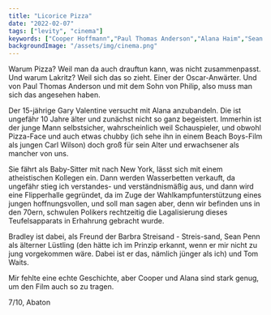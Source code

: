 ```yaml
---
title: "Licorice Pizza"
date: "2022-02-07"
tags: ["levity", "cinema"]
keywords: ["Cooper Hoffmann","Paul Thomas Anderson","Alana Haim","Sean Penn","Tom Waits","Gary Valentine","Bradley Cooper"]
backgroundImage: "/assets/img/cinema.png"
---
```


<!-- Excerpt Start -->
Warum Pizza? Weil man da auch drauftun kann, was nicht zusammenpasst. Und warum Lakritz? Weil sich das so zieht.<!-- Excerpt End -->
Einer der Oscar-Anwärter. Und von Paul Thomas Anderson und mit dem Sohn von Philip, also muss man sich das angesehen haben.

Der 15-jährige Gary Valentine versucht mit Alana anzubandeln. Die ist ungefähr 10 Jahre älter und zunächst nicht so ganz begeistert. Immerhin ist der junge Mann selbstsicher, wahrscheinlich weil Schauspieler, und obwohl Pizza-Face und auch etwas chubby (ich sehe ihn in einem Beach Boys-Film als jungen Carl Wilson) doch groß für sein Alter und erwachsener als mancher von uns. 

Sie fährt als Baby-Sitter mit nach New York, lässt sich mit einem atheistischen Kollegen ein. Dann werden Wasserbetten verkauft, da ungefähr stieg ich verstandes- und verständnismäßig aus, und dann wird eine Flipperhalle gegründet, da im Zuge der Wahlkampfunterstützung eines jungen hoffnungsvollen, und soll man sagen aber, denn wir befinden uns in den 70ern, schwulen Polikers rechtzeitig die Lagalisierung dieses Teufelsapparats in Erhahrung gebracht wurde. 

Bradley ist dabei, als Freund der Barbra Streisand - Streis-sand, Sean Penn als älterner Lüstling (den hätte ich im Prinzip erkannt, wenn er mir nicht zu jung vorgekommen wäre. Dabei ist er das, nämlich jünger als ich) und Tom Waits. 

Mir fehlte eine echte Geschichte, aber Cooper und Alana sind stark genug, um den Film auch so zu tragen.


7/10, Abaton